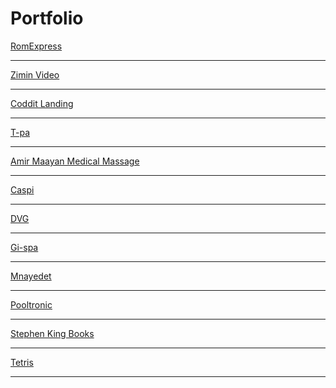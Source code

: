 # Portfolio

<a href="https://romexpress.co.il/">RomExpress</a>
_____
<a href="https://zimin.video/">Zimin Video</a>
_____
<a href="https://landing.coditt.com/outsourcing/
">Coddit Landing</a>
_____
<a href="https://www.t-pa.co.il/">T-pa</a>
_____
<a href="https://www.amirmassage.co.il/">Amir Maayan Medical Massage</a>
_____
<a href="https://www.caspi-group.co.il/">Caspi</a> 
_____
<a href="https://dvg.co.il/">DVG</a> 
_____
<a href="https://www.gi-cpa.co.il/">Gi-spa</a>
_____
<a href="http://mnayedet.co.il/">Mnayedet</a>
_____
<a href="https://www.pooltronic.co.il/">Pooltronic</a>
_____
<a href="https://nazar-himin.github.io/js-project/">Stephen King Books</a>
_____
<a href="https://nazar-himin.github.io/Tetris/">Tetris</a>
_____
